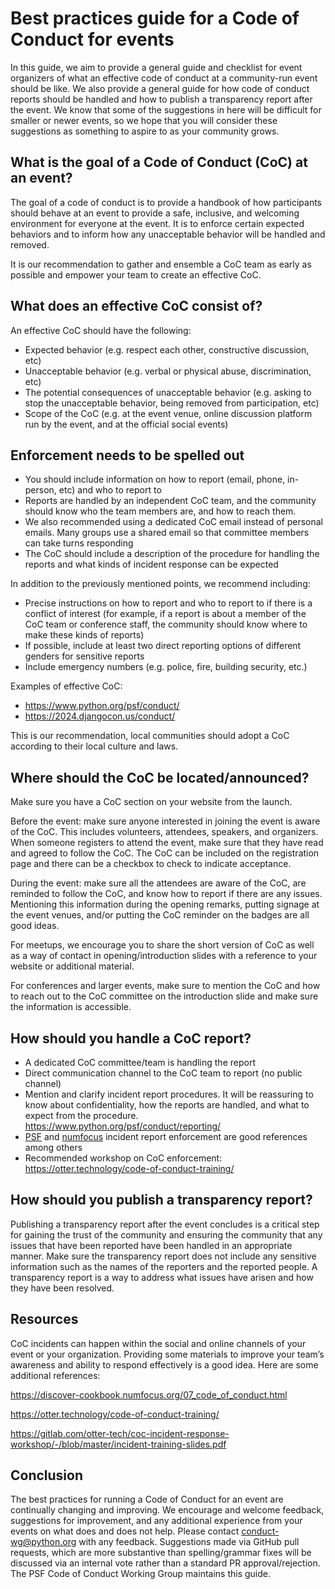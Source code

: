 # Best practices guide for a Code of Conduct for events

In this guide, we aim to provide a general guide and checklist for event organizers of what an effective code of conduct at a community-run event should be like. We also provide a general guide for how code of conduct reports should be handled and how to publish a transparency report after the event. We know that some of the suggestions in here will be difficult for smaller or newer events, so we hope that you will consider these suggestions as something to aspire to as your community grows.

## What is the goal of a Code of Conduct (CoC) at an event?

The goal of a code of conduct is to provide a handbook of how participants should behave at an event to provide a safe, inclusive, and welcoming environment for everyone at the event. It is to enforce certain expected behaviors and to inform how any unacceptable behavior will be handled and removed.

It is our recommendation to gather and ensemble a CoC team as early as possible and empower your team to create an effective CoC. 

## What does an effective CoC consist of?

An effective CoC should have the following:

- Expected behavior (e.g. respect each other, constructive discussion, etc)
- Unacceptable behavior (e.g. verbal or physical abuse, discrimination, etc)
- The potential consequences of unacceptable behavior (e.g. asking to stop the unacceptable behavior, being removed from participation, etc)
- Scope of the CoC (e.g. at the event venue, online discussion platform run by the event, and at the official social events)

## Enforcement needs to be spelled out

- You should include information on how to report (email, phone, in-person, etc) and who to report to 
- Reports are handled by an independent CoC team, and the community should know who the team members are, and how to reach them. 
- We also recommended using a dedicated CoC email instead of personal emails. Many groups use a shared email so that committee members can take turns responding 
- The CoC should include a description of the procedure for handling the reports and what kinds of incident response can be expected

In addition to the previously mentioned points, we recommend including: 
- Precise instructions on how to report and who to report to if there is a conflict of interest (for example, if a report is about a member of the CoC team or conference staff, the community should know where to make these kinds of reports)
- If possible, include at least two direct reporting options of different genders for sensitive reports
- Include emergency numbers (e.g. police, fire, building security, etc.)
 
Examples of effective CoC:

- https://www.python.org/psf/conduct/
- https://2024.djangocon.us/conduct/

This is our recommendation, local communities should adopt a CoC according to their local culture and laws.

## Where should the CoC be located/announced?

Make sure you have a CoC section on your website from the launch. 

Before the event: make sure anyone interested in joining the event is aware of the CoC. This includes volunteers, attendees, speakers, and organizers. When someone registers to attend the event, make sure that they have read and agreed to follow the CoC. The CoC can be included on the registration page and there can be a checkbox to check to indicate acceptance.

During the event: make sure all the attendees are aware of the CoC, are reminded to follow the CoC, and know how to report if there are any issues. Mentioning this information during the opening remarks, putting signage at the event venues, and/or putting the CoC reminder on the badges are all good ideas.

For meetups, we encourage you to share the short version of CoC as well as a way of contact in opening/introduction slides with a reference to your website or additional material.

For conferences and larger events, make sure to mention the CoC and how to reach out to the CoC committee on the introduction slide and make sure the information is accessible. 

## How should you handle a CoC report?

- A dedicated CoC committee/team is handling the report
- Direct communication channel to the CoC team to report (no public channel)
- Mention and clarify incident report procedures. It will be reassuring to know about confidentiality, how the reports are handled, and what to expect from the procedure. https://www.python.org/psf/conduct/reporting/
- [PSF](https://www.python.org/psf/conduct/enforcement/) and [numfocus](https://numfocus.org/code-of-conduct/response-and-enforcement-events-meetups) incident report enforcement are good references among others 
- Recommended workshop on CoC enforcement: https://otter.technology/code-of-conduct-training/

## How should you publish a transparency report?

Publishing a transparency report after the event concludes is a critical step for gaining the trust of the community and ensuring the community that any issues that have been reported have been handled in an appropriate manner. Make sure the transparency report does not include any sensitive information such as the names of the reporters and the reported people. A transparency report is a way to address what issues have arisen and how they have been resolved.

## Resources

CoC incidents can happen within the social and online channels of your event or your organization. Providing some materials to improve your team’s awareness and ability to respond effectively is a good idea. Here are some additional references: 

https://discover-cookbook.numfocus.org/07_code_of_conduct.html

https://otter.technology/code-of-conduct-training/

https://gitlab.com/otter-tech/coc-incident-response-workshop/-/blob/master/incident-training-slides.pdf

## Conclusion

The best practices for running a Code of Conduct for an event are continually changing and improving. We encourage and welcome feedback, suggestions for improvement, and any additional experience from your events on what does and does not help. Please contact conduct-wg@python.org with any feedback. Suggestions made via GitHub pull requests, which are more substantive than spelling/grammar fixes will be discussed via an internal vote rather than a standard PR approval/rejection. The PSF Code of Conduct Working Group maintains this guide.
